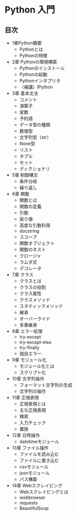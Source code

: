 # Python 入門

## 目次

+ 1章Python概要
	+ Pythonとは
	+ Pythonの特徴
+ 2章 Pythonの環境構築
	+ Pythonのインストール
	+ Pythonの起動
	+ Pythonインタプリタ
	+ （補講）IPython
+ 3章 基本文法
	+ コメント
	+ 演算子
	+ 変数
	+ 予約語
	+ データ型の種類
	+ 数値型
	+ 文字列型（str）
	+ None型
	+ リスト
	+ タプル
	+ セット
	+ ディクショナリ
+ 5章 制御構文
	+ 条件分岐
	+ 繰り返し
+ 6章 関数
	+ 関数とは
	+ 関数の定義
	+ 引数
	+ 戻り値
	+ 高度な引数利用
	+ docstring
	+ スコープ
	+ 関数オブジェクト
	+ 関数のネスト
	+ クロージャ
	+ ラムダ式
	+ デコレータ
+ 7章 クラス
	+ クラスとは
	+ クラスの役割
	+ クラス属性
	+ クラスメソッド
	+ スタティックメソッド
	+ 継承
	+ オーバーライド
	+ 多重継承
+ 8章 エラー処理
	+ try-except
	+ try-except-else
	+ try-finally
	+ 独自エラー
+ 9章 モジュール化
	+ モジュール化とは
	+ スクリプト化
+ 10章 文字列操作
	+ フォーマット文字列の生成
	+ 文字列の操作
+ 11章 正規表現
	+ 正規表現とは
	+ 主な正規表現
	+ 検索
	+ 入力チェック
	+ 置換
+ 12章 日時操作
	+ datetimeモジュール
+ 13章 ファイル操作
	+ ファイルを読み込む
	+ ファイルに書き込む
	+ csvモジュール
	+ jsonモジュール
	+ パス構築
+ 14章 Webスクレイピング
	+ Webスクレイピングとは
	+ webbrowser
	+ requests
	+ BeautifulSoup
